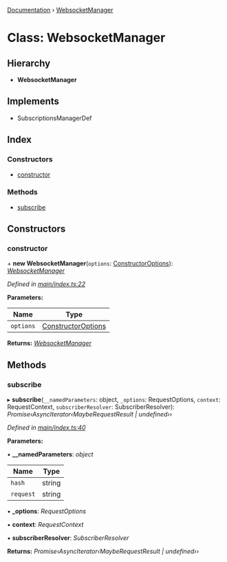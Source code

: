 [Documentation](../README.md) › [WebsocketManager](websocketmanager.md)

# Class: WebsocketManager

## Hierarchy

* **WebsocketManager**

## Implements

* SubscriptionsManagerDef

## Index

### Constructors

* [constructor](websocketmanager.md#constructor)

### Methods

* [subscribe](websocketmanager.md#subscribe)

## Constructors

###  constructor

\+ **new WebsocketManager**(`options`: [ConstructorOptions](../README.md#constructoroptions)): *[WebsocketManager](websocketmanager.md)*

*Defined in [main/index.ts:22](https://github.com/badbatch/graphql-box/blob/cd7213d/packages/websocket-manager/src/main/index.ts#L22)*

**Parameters:**

Name | Type |
------ | ------ |
`options` | [ConstructorOptions](../README.md#constructoroptions) |

**Returns:** *[WebsocketManager](websocketmanager.md)*

## Methods

###  subscribe

▸ **subscribe**(`__namedParameters`: object, `_options`: RequestOptions, `context`: RequestContext, `subscriberResolver`: SubscriberResolver): *Promise‹AsyncIterator‹MaybeRequestResult | undefined››*

*Defined in [main/index.ts:40](https://github.com/badbatch/graphql-box/blob/cd7213d/packages/websocket-manager/src/main/index.ts#L40)*

**Parameters:**

▪ **__namedParameters**: *object*

Name | Type |
------ | ------ |
`hash` | string |
`request` | string |

▪ **_options**: *RequestOptions*

▪ **context**: *RequestContext*

▪ **subscriberResolver**: *SubscriberResolver*

**Returns:** *Promise‹AsyncIterator‹MaybeRequestResult | undefined››*
